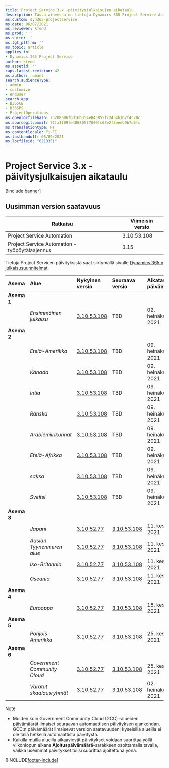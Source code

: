 ```yaml
---
title: Project Service 3.x -päivitysjulkaisujen aikataulu
description: Tässä aiheessa on tietoja Dynamics 365 Project Service Automationin käytettävissä olevista ja tulevista versioista.
ms.custom: dyn365-projectservice
ms.date: 06/07/2021
ms.reviewer: kfend
ms.prod: ''
ms.suite: ''
ms.tgt_pltfrm: ''
ms.topic: article
applies_to:
- Dynamics 365 Project Service
author: kfend
ms.assetid: ''
caps.latest.revision: 42
ms.author: rumant
search.audienceType:
- admin
- customizer
- enduser
search.app:
- D365CE
- D365PS
- ProjectOperations
ms.openlocfilehash: 73208b06fbd16b354e845855fc2454b167f4c70c
ms.sourcegitcommit: 72fa1f09fe406805f7009fc68e2f3eeeb9b7d5fc
ms.translationtype: HT
ms.contentlocale: fi-FI
ms.lasthandoff: 06/09/2021
ms.locfileid: "6213351"
---
```

# <a name="update-release-schedule-for-project-service-3x"></a>Project Service 3.x -päivitysjulkaisujen aikataulu

[!include [banner](../includes/psa-now-project-operations.md)]

## <a name="latest-version-availability"></a>Uusimman version saatavuus

| Ratkaisu  | Viimeisin versio |
|-------|----|
| Project Service Automation    | 3.10.53.108 |
| Project Service Automation -työpöytälaajennus                | 3.15          |

Tietoja Project Servicen päivityksistä saat siirtymällä sivulle [Dynamics 365:n julkaisusuunnitelmat](/dynamics365/release-plans/). 

| Asema  | Alue | Nykyinen versio | Seuraava versio |  Aikataulutettu päivämäärä
| :---   | :---   | :---   | :---   |:---   |         
|<strong>Asema 1</strong> | |  |  | |
| | <i>Ensimmäinen julkaisu</i> | [3.10.53.108](whats-new-ur-32.md) | TBD | 02. heinäkuuta 2021
|<strong>Asema 2</strong> | |  |  | |
| | <i>Etelä-Amerikka</i> | [3.10.53.108](whats-new-ur-32.md) | TBD | 09. heinäkuuta 2021
| | <i>Kanada</i> | [3.10.53.108](whats-new-ur-32.md) | TBD | 09. heinäkuuta 2021
| | <i>Intia</i> | [3.10.53.108](whats-new-ur-32.md) | TBD | 09. heinäkuuta 2021
| | <i>Ranska</i> | [3.10.53.108](whats-new-ur-32.md) | TBD | 09. heinäkuuta 2021
| | <i>Arabiemiirikunnat</i> | [3.10.53.108](whats-new-ur-32.md) | TBD | 09. heinäkuuta 2021
| | <i>Etelä-Afrikka</i> | [3.10.53.108](whats-new-ur-32.md) | TBD | 09. heinäkuuta 2021
| | <i>saksa</i> | [3.10.53.108](whats-new-ur-32.md) | TBD | 09. heinäkuuta 2021
| | <i>Sveitsi</i> | [3.10.53.108](whats-new-ur-32.md) | TBD | 09. heinäkuuta 2021
|<strong>Asema 3</strong> | |  |  | |
| | <i>Japani</i> | [3.10.52.77](whats-new-ur-31.md) | [3.10.53.108](whats-new-ur-32.md) | 11. kesäkuuta 2021
| | <i>Aasian Tyynenmeren alue</i> | [3.10.52.77](whats-new-ur-31.md) | [3.10.53.108](whats-new-ur-32.md) | 11. kesäkuuta 2021
| | <i>Iso-Britannia</i> | [3.10.52.77](whats-new-ur-31.md) | [3.10.53.108](whats-new-ur-32.md) | 11. kesäkuuta 2021
| | <i>Oseania</i> | [3.10.52.77](whats-new-ur-31.md) | [3.10.53.108](whats-new-ur-32.md) | 11. kesäkuuta 2021
|<strong>Asema 4</strong> | |  |  | |
| | <i>Eurooppa</i> | [3.10.52.77](whats-new-ur-31.md) | [3.10.53.108](whats-new-ur-32.md) | 18. kesäkuuta 2021
|<strong>Asema 5</strong> | |  |  | |
| | <i>Pohjois-Amerikka</i> | [3.10.52.77](whats-new-ur-31.md) | [3.10.53.108](whats-new-ur-32.md) | 25. kesäkuuta 2021
|<strong>Asema 6</strong> | |  |  | |
| | <i>Government Community Cloud</i> | [3.10.52.77](whats-new-ur-31.md) | [3.10.53.108](whats-new-ur-32.md) | 25. kesäkuuta 2021
| | <i>Varatut skaalausryhmät</i> | [3.10.52.77](whats-new-ur-31.md) | [3.10.53.108](whats-new-ur-32.md) | 02. heinäkuuta 2021

>[!Note]
> - Muiden kuin Government Community Cloud (GCC) -alueiden päivämäärät ilmaiset seuraavan automaattisen päivityksen ajankohdan. GCC:n päivämäärät ilmaisevat version saatavuuden; kyseisillä alueilla ei ole tällä hetkellä automaattista päivitystä.
> - Kaikilla muilla alueilla aikaavievät päivitykset voidaan suorittaa yöllä viikonlopun aikana **Ajoituspäivämäärä**-sarakkeen osoittamalla tavalla, vaikka useimmat päivitykset tulisi suorittaa ajoitettuna yönä.


[!INCLUDE[footer-include](../includes/footer-banner.md)]
